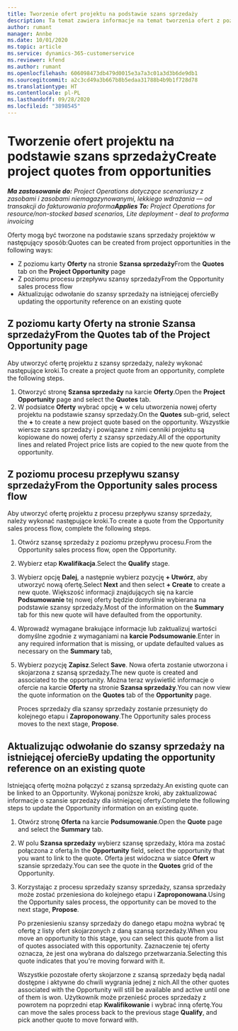 ```yaml
---
title: Tworzenie ofert projektu na podstawie szans sprzedaży
description: Ta temat zawiera informacje na temat tworzenia ofert z poziomu szans sprzedaży.
author: rumant
manager: Annbe
ms.date: 10/01/2020
ms.topic: article
ms.service: dynamics-365-customerservice
ms.reviewer: kfend
ms.author: rumant
ms.openlocfilehash: 606098473db479d0015e3a7a3c01a3d3b6de9db1
ms.sourcegitcommit: a2c3cd49a3b667b8b5edaa31788b4b9b1f728d78
ms.translationtype: HT
ms.contentlocale: pl-PL
ms.lasthandoff: 09/28/2020
ms.locfileid: "3898545"
---
```

# <a name="create-project-quotes-from-opportunities"></a><span data-ttu-id="e7569-103">Tworzenie ofert projektu na podstawie szans sprzedaży</span><span class="sxs-lookup"><span data-stu-id="e7569-103">Create project quotes from opportunities</span></span>

<span data-ttu-id="e7569-104">_**Ma zastosowanie do:** Project Operations dotyczące scenariuszy z zasobami i zasobami niemagazynowanymi, lekkiego wdrażania — od transakcji do fakturowania proforma_</span><span class="sxs-lookup"><span data-stu-id="e7569-104">_**Applies To:** Project Operations for resource/non-stocked based scenarios, Lite deployment - deal to proforma invoicing_</span></span>

<span data-ttu-id="e7569-105">Oferty mogą być tworzone na podstawie szans sprzedaży projektów w następujący sposób:</span><span class="sxs-lookup"><span data-stu-id="e7569-105">Quotes can be created from project opportunities in the following ways:</span></span>

- <span data-ttu-id="e7569-106">Z poziomu karty **Oferty** na stronie **Szansa sprzedaży**</span><span class="sxs-lookup"><span data-stu-id="e7569-106">From the **Quotes** tab on the **Project Opportunity** page</span></span>
- <span data-ttu-id="e7569-107">Z poziomu procesu przepływu szansy sprzedaży</span><span class="sxs-lookup"><span data-stu-id="e7569-107">From the Opportunity sales process flow</span></span>
- <span data-ttu-id="e7569-108">Aktualizując odwołanie do szansy sprzedaży na istniejącej ofercie</span><span class="sxs-lookup"><span data-stu-id="e7569-108">By updating the opportunity reference on an existing quote</span></span>

## <a name="from-the-quotes-tab-of-the-project-opportunity-page"></a><span data-ttu-id="e7569-109">Z poziomu karty Oferty na stronie Szansa sprzedaży</span><span class="sxs-lookup"><span data-stu-id="e7569-109">From the Quotes tab of the Project Opportunity page</span></span>

<span data-ttu-id="e7569-110">Aby utworzyć ofertę projektu z szansy sprzedaży, należy wykonać następujące kroki.</span><span class="sxs-lookup"><span data-stu-id="e7569-110">To create a project quote from an opportunity, complete the following steps.</span></span>

1. <span data-ttu-id="e7569-111">Otworzyć stronę **Szansa sprzedaży** na karcie **Oferty**.</span><span class="sxs-lookup"><span data-stu-id="e7569-111">Open the **Project Opportunity** page and select the **Quotes** tab.</span></span> 
2. <span data-ttu-id="e7569-112">W podsiatce **Oferty** wybrać opcję **+** w celu utworzenia nowej oferty projektu na podstawie szansy sprzedaży.</span><span class="sxs-lookup"><span data-stu-id="e7569-112">On the **Quotes** sub-grid, select the **+** to create a new project quote based on the opportunity.</span></span> <span data-ttu-id="e7569-113">Wszystkie wiersze szans sprzedaży i powiązane z nimi cenniki projektu są kopiowane do nowej oferty z szansy sprzedaży.</span><span class="sxs-lookup"><span data-stu-id="e7569-113">All of the opportunity lines and related Project price lists are copied to the new quote from the opportunity.</span></span>

## <a name="from-the-opportunity-sales-process-flow"></a><span data-ttu-id="e7569-114">Z poziomu procesu przepływu szansy sprzedaży</span><span class="sxs-lookup"><span data-stu-id="e7569-114">From the Opportunity sales process flow</span></span>

<span data-ttu-id="e7569-115">Aby utworzyć ofertę projektu z procesu przepływu szansy sprzedaży, należy wykonać następujące kroki.</span><span class="sxs-lookup"><span data-stu-id="e7569-115">To create a quote from the Opportunity sales process flow, complete the following steps.</span></span>

1. <span data-ttu-id="e7569-116">Otwórz szansę sprzedaży z poziomu przepływu procesu.</span><span class="sxs-lookup"><span data-stu-id="e7569-116">From the Opportunity sales process flow, open the Opportunity.</span></span>
2. <span data-ttu-id="e7569-117">Wybierz etap **Kwalifikacja**.</span><span class="sxs-lookup"><span data-stu-id="e7569-117">Select the **Qualify** stage.</span></span> 
3. <span data-ttu-id="e7569-118">Wybierz opcję **Dalej**, a następnie wybierz pozycję **+ Utwórz**, aby utworzyć nową ofertę.</span><span class="sxs-lookup"><span data-stu-id="e7569-118">Select **Next** and then select **+ Create** to create a new quote.</span></span> <span data-ttu-id="e7569-119">Większość informacji znajdujących się na karcie **Podsumowanie** tej nowej oferty będzie domyślnie wybierana na podstawie szansy sprzedaży.</span><span class="sxs-lookup"><span data-stu-id="e7569-119">Most of the information on the **Summary** tab for this new quote will have defaulted from the opportunity.</span></span> 
4. <span data-ttu-id="e7569-120">Wprowadź wymagane brakujące informacje lub zaktualizuj wartości domyślne zgodnie z wymaganiami na **karcie Podsumowanie**.</span><span class="sxs-lookup"><span data-stu-id="e7569-120">Enter in any required information that is missing, or update defaulted values as necessary on the **Summary** tab,</span></span>
5. <span data-ttu-id="e7569-121">Wybierz pozycję **Zapisz**.</span><span class="sxs-lookup"><span data-stu-id="e7569-121">Select **Save**.</span></span> <span data-ttu-id="e7569-122">Nowa oferta zostanie utworzona i skojarzona z szansą sprzedaży.</span><span class="sxs-lookup"><span data-stu-id="e7569-122">The new quote is created and associated to the opportunity.</span></span> <span data-ttu-id="e7569-123">Można teraz wyświetlić informacje o ofercie na karcie **Oferty** na stronie **Szansa sprzedaży**.</span><span class="sxs-lookup"><span data-stu-id="e7569-123">You can now view the quote information on the **Quotes** tab of the **Opportunity** page.</span></span> 

   <span data-ttu-id="e7569-124">Proces sprzedaży dla szansy sprzedaży zostanie przesunięty do kolejnego etapu i **Zaproponowany**.</span><span class="sxs-lookup"><span data-stu-id="e7569-124">The Opportunity sales process moves to the next stage, **Propose**.</span></span>


## <a name="by-updating-the-opportunity-reference-on-an-existing-quote"></a><span data-ttu-id="e7569-125">Aktualizując odwołanie do szansy sprzedaży na istniejącej ofercie</span><span class="sxs-lookup"><span data-stu-id="e7569-125">By updating the opportunity reference on an existing quote</span></span>

<span data-ttu-id="e7569-126">Istniejącą ofertę można połączyć z szansą sprzedaży.</span><span class="sxs-lookup"><span data-stu-id="e7569-126">An existing quote can be linked to an Opportunity.</span></span> <span data-ttu-id="e7569-127">Wykonaj poniższe kroki, aby zaktualizować informacje o szansie sprzedaży dla istniejącej oferty.</span><span class="sxs-lookup"><span data-stu-id="e7569-127">Complete the following steps to update the Opportunity information on an existing quote.</span></span>

1. <span data-ttu-id="e7569-128">Otwórz stronę **Oferta** na karcie **Podsumowanie**.</span><span class="sxs-lookup"><span data-stu-id="e7569-128">Open the **Quote** page and select the **Summary** tab.</span></span>
2. <span data-ttu-id="e7569-129">W polu **Szansa sprzedaży** wybierz szansę sprzedaży, która ma zostać połączona z ofertą.</span><span class="sxs-lookup"><span data-stu-id="e7569-129">In the **Opportunity** field, select the opportunity that you want to link to the quote.</span></span> <span data-ttu-id="e7569-130">Oferta jest widoczna w siatce **Ofert** w szansie sprzedaży.</span><span class="sxs-lookup"><span data-stu-id="e7569-130">You can see the quote in the **Quotes** grid of the Opportunity.</span></span> 
3. <span data-ttu-id="e7569-131">Korzystając z procesu sprzedaży szansy sprzedaży, szansa sprzedaży może zostać przeniesiona do kolejnego etapu i **Zaproponowana**.</span><span class="sxs-lookup"><span data-stu-id="e7569-131">Using the Opportunity sales process, the opportunity can be moved to the next stage, **Propose**.</span></span> 

   <span data-ttu-id="e7569-132">Po przeniesieniu szansy sprzedaży do danego etapu można wybrać tę ofertę z listy ofert skojarzonych z daną szansą sprzedaży.</span><span class="sxs-lookup"><span data-stu-id="e7569-132">When you move an opportunity to this stage, you can select this quote from a list of quotes associated with this opportunity.</span></span> <span data-ttu-id="e7569-133">Zaznaczenie tej oferty oznacza, że jest ona wybrana do dalszego przetwarzania.</span><span class="sxs-lookup"><span data-stu-id="e7569-133">Selecting this quote indicates that you're moving forward with it.</span></span>

   <span data-ttu-id="e7569-134">Wszystkie pozostałe oferty skojarzone z szansą sprzedaży będą nadal dostępne i aktywne do chwili wygrania jednej z nich.</span><span class="sxs-lookup"><span data-stu-id="e7569-134">All the other quotes associated with the Opportunity will still be available and active until one of them is won.</span></span> <span data-ttu-id="e7569-135">Użytkownik może przenieść proces sprzedaży z powrotem na poprzedni etap **Kwalifikowanie** i wybrać inną ofertę.</span><span class="sxs-lookup"><span data-stu-id="e7569-135">You can move the sales process back to the previous stage **Qualify**, and pick another quote to move forward with.</span></span>
